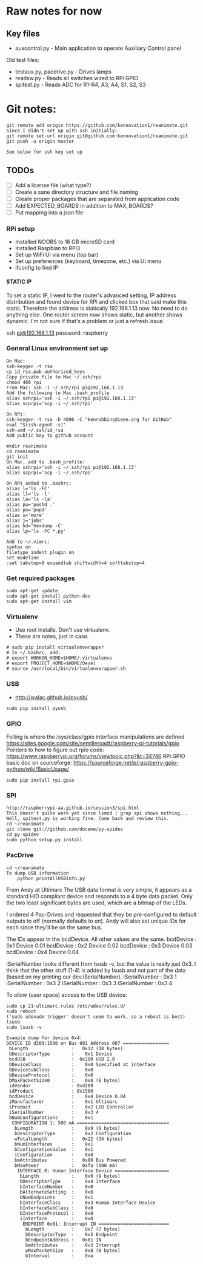 # Raw notes for now

## Key files
* auxcontrol.py - Main application to operate Auxiliary Control panel

Old test files:
* testaux.py, pacdrive.py - Drives lamps
* readsw.py  - Reads all switches wired to RPi GPIO
* spitest.py - Reads ADC for R1-R4, A3, A4, S1, S2, S3

# Git notes:
```
git remote add origin https://github.com/kennovation1/reanimate.git
Since I didn't set up with ssh initially:
git remote set-url origin git@github.com:kennovation1/reanimate.git
git push -u origin master

See below for ssh key set up
```

## TODOs
- [ ] Add a license file (what type?)
- [ ] Create a sane directory structure and file naming
- [ ] Create proper packages that are separated from application code 
- [ ] Add EXPECTED_BOARDS in addition to MAX_BOARDS?
- [ ] Put mapping into a json file

### RPi setup
* Installed NOOBS to 16 GB microSD card
* Installed Raspbian to RPi3
* Set up WiFi UI via menu (top bar)
* Set up preferences (keyboard, timezone, etc.) via UI menu
* ifconfig to find IP

#### STATIC IP
To set a static IP, I went to the router's advanced setting, IP address distribution and found
device for RPi and clicked box that said make this static. Therefore the address is statically 
192.168.1.13 now. No need to do anything else. One router screen now shows static, but another shows
dynamic. I'm not sure if that's a problem or just a refresh issue.

ssh pi@192.168.1.13
password: raspberry

### General Linux environment set up
```
On Mac:
ssh-keygen -t rsa
cp id_rsa.pub authorized_keys
Copy private file to Mac ~/.ssh/rpi
chmod 400 rpi
From Mac: ssh -i ~/.ssh/rpi pi@192.168.1.13
Add the following to Mac .bash_profile
alias sshrpi='ssh -i ~/.ssh/rpi pi@192.168.1.13'
alias scprpi='scp -i ~/.ssh/rpi'

On RPi:
ssh-keygen -t rsa -b 4096 -C "kenrobbins@ieee.org for GitHub"
eval "$(ssh-agent -s)"
ssh-add ~/.ssh/id_rsa
Add public key to github account

mkdir reanimate
cd reanimate
git init
On Mac, add to .bash_profile:
alias sshrpi='ssh -i ~/.ssh/rpi pi@192.168.1.13'
alias scprpi='scp -i ~/.ssh/rpi'

On RPi added to .bashrc:
alias l='ls -FC'
alias ll='ls -l'
alias la='ls -la'
alias pu='pushd .'
alias po='popd'
alias s='more'
alias j='jobs'
alias hd='hexdump -C'
alias lp='ls -FC *.py'

Add to ~/.vimrc:
syntax on
filetype indent plugin on
set modeline
:set tabstop=8 expandtab shiftwidth=4 softtabstop=4
```

### Get required packages
```
sudo apt-get update
sudo apt-get install python-dev 
sudo apt-get install vim
```

### Virtualenv
* Use root installs. Don't use virtualenv.
* These are notes, just in case.
```
# sudo pip install virtualenvwrapper
# In ~/.bashrc, add:
# export WORKON_HOME=$HOME/.virtualenvs
# export PROJECT_HOME=$HOME/Devel
# source /usr/local/bin/virtualenvwrapper.sh
```

### USB
* http://walac.github.io/pyusb/
```
sudo pip install pyusb
```

### GPIO
Folling is where the /sys/class/gpio interface manipulations are defined
https://sites.google.com/site/semilleroadt/raspberry-pi-tutorials/gpio
Pointers to how to figure out rpio code:
https://www.raspberrypi.org/forums/viewtopic.php?&t=34746
RPi.GPIO basic doc on sourceforge:
https://sourceforge.net/p/raspberry-gpio-python/wiki/BasicUsage/
```
sudo pip install rpi.gpio
```

### SPI
```
http://raspberrypi-aa.github.io/session3/spi.html
This doesn't quite work yet since lsmod | grep spi shows nothing...
Well, spitest.py is working fine. Come back and review this.
cd ~/reanimate
git clone git://github.com/doceme/py-spidev
cd py-spidev
sudo python setup.py install
```

### PacDrive
```
cd ~/reanimate
To dump USB information
    python printAllUSBInfo.py
```

From Andy at Ultimarc
    The USB data format is very simple, it appears as a standard HID compliant device and responds to
    a 4 byte data packet. Only the two least significant bytes are used, which are a bitmap of the LEDs.

I ordered 4 Pac-Drives and requested that they be pre-configured to default outputs to off (normally defaults
to on). Andy will also set unique IDs for each since they'll be on the same bus.

The IDs appear in the bcdDevice. All other values are the same.
    bcdDevice              :    0x1 Device 0.01
    bcdDevice              :    0x2 Device 0.02
    bcdDevice              :    0x3 Device 0.03
    bcdDevice              :    0x4 Device 0.04

iSerialNumber looks different from lsusb -v, but the value is really just 0x3. I think that the other stuff
(1-4) is added by lsusb and not part of the data (based on my printing our dev.iSerialNumber).
    iSerialNumber          :    0x3 1
    iSerialNumber          :    0x3 2
    iSerialNumber          :    0x3 3
    iSerialNumber          :    0x3 4
    
To allow (user space) access to the USB device:
```
sudo cp 21-ultimarc.rules /etc/udev/rules.d/
sudo reboot
('sudo udevadm trigger' doesn't seem to work, so a reboot is best)
lsusb
sudo lsusb -v

Example dump for device 0x4:
DEVICE ID d209:1500 on Bus 001 Address 007 =================
 bLength                :   0x12 (18 bytes)
 bDescriptorType        :    0x1 Device
 bcdUSB                 :  0x200 USB 2.0
 bDeviceClass           :    0x0 Specified at interface
 bDeviceSubClass        :    0x0
 bDeviceProtocol        :    0x0
 bMaxPacketSize0        :    0x8 (8 bytes)
 idVendor               : 0xd209
 idProduct              : 0x1500
 bcdDevice              :    0x4 Device 0.04
 iManufacturer          :    0x1 Ultimarc
 iProduct               :    0x2 LED Controller
 iSerialNumber          :    0x3 4
 bNumConfigurations     :    0x1
  CONFIGURATION 1: 500 mA ==================================
   bLength              :    0x9 (9 bytes)
   bDescriptorType      :    0x2 Configuration
   wTotalLength         :   0x22 (34 bytes)
   bNumInterfaces       :    0x1
   bConfigurationValue  :    0x1
   iConfiguration       :    0x0 
   bmAttributes         :   0x80 Bus Powered
   bMaxPower            :   0xfa (500 mA)
    INTERFACE 0: Human Interface Device ====================
     bLength            :    0x9 (9 bytes)
     bDescriptorType    :    0x4 Interface
     bInterfaceNumber   :    0x0
     bAlternateSetting  :    0x0
     bNumEndpoints      :    0x1
     bInterfaceClass    :    0x3 Human Interface Device
     bInterfaceSubClass :    0x0
     bInterfaceProtocol :    0x0
     iInterface         :    0x0 
      ENDPOINT 0x81: Interrupt IN ==========================
       bLength          :    0x7 (7 bytes)
       bDescriptorType  :    0x5 Endpoint
       bEndpointAddress :   0x81 IN
       bmAttributes     :    0x3 Interrupt
       wMaxPacketSize   :    0x8 (8 bytes)
       bInterval        :    0xa
```
